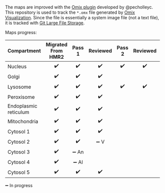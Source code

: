The maps are improved with the [Omix plugin](https://github.com/SysBioChalmers/OMIX_plugin) developed by @pecholleyc.  
This repository is used to track the `*.omx` file generated by [Omix Visualization](https://www.omix-visualization.com). Since the file is essentially a system image file (not a text file), it is tracked with [Git Large File Storage](https://git-lfs.github.com/).

Maps progress:

| Compartment | Migrated From HMR2 | Pass 1 | Reviewed | Pass 2 | Reviewed | Done  | Resync |
| ----------- | :----------------: | :----: | :------: | :----: | :------: | :---: | :---: |
| Nucleus     | :heavy_check_mark: | :heavy_check_mark: | :heavy_check_mark: | :heavy_check_mark: | :heavy_check_mark: |   :heavy_check_mark: | |
| Golgi       | :heavy_check_mark: | :heavy_check_mark:      | :heavy_check_mark:       | | | :heavy_check_mark: | |
| Lysosome    | :heavy_check_mark: | :heavy_check_mark:      | :heavy_check_mark:       | :heavy_check_mark:    | :heavy_check_mark: | :heavy_check_mark: | |
| Peroxisome  | :heavy_check_mark: | :heavy_check_mark: | :heavy_check_mark: | | | :heavy_check_mark: | |
| Endoplasmic reticulum  | :heavy_check_mark: |  :heavy_check_mark: |  :heavy_check_mark: | | | :heavy_check_mark: | |
| Mitochondria | :heavy_check_mark:| :heavy_check_mark: | :heavy_check_mark: | | |:heavy_check_mark: | |
| Cytosol 1   | :heavy_check_mark: | :heavy_check_mark: | :heavy_check_mark: | | | :heavy_check_mark: | |
| Cytosol 2   | :heavy_check_mark: | :heavy_check_mark: | :heavy_minus_sign: V | | | | |
| Cytosol 3   | :heavy_check_mark: | :heavy_minus_sign: An | | | | | |
| Cytosol 4   | :heavy_check_mark: | :heavy_minus_sign: Al | | | | | |
| Cytosol 5   | :heavy_check_mark: | :heavy_check_mark: | :heavy_check_mark: | | | :heavy_check_mark: | |

:heavy_minus_sign:  In progress

